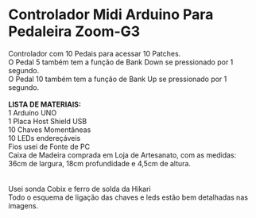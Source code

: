 # Controlador Midi Arduino Para Pedaleira Zoom-G3
Controlador com 10 Pedais para acessar 10 Patches.<br>
O Pedal 5 também tem a função de Bank Down se pressionado por 1 segundo.<br>
O Pedal 10 também tem a função de Bank Up se pressionado por 1 segundo.<br>
<br>
<b>LISTA DE MATERIAIS:</b><br>
1 Arduíno UNO<br>
1 Placa Host Shield USB<br>
10 Chaves Momentâneas<br>
10 LEDs endereçáveis<br>
Fios usei de Fonte de PC<br>
Caixa de Madeira comprada em Loja de Artesanato, com as medidas:<br>
36cm de largura, 18cm profundidade e 4,5cm de altura.<br>
<br><br>
Usei sonda Cobix e ferro de solda da Hikari<br>
Todo o esquema de ligação das chaves e leds estão bem detalhadas nas imagens.
